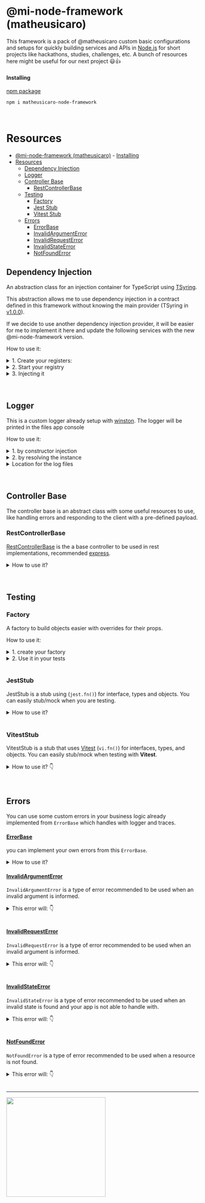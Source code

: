 # @mi-node-framework (matheusicaro)

This framework is a pack of @matheusicaro custom basic configurations and setups for quickly building services and APIs in [Node.js](https://nodejs.org/en) for short projects like hackathons, studies, challenges, etc.
A bunch of resources here might be useful for our next project 😃👍

#### Installing

[npm package](https://www.npmjs.com/package/matheusicaro-node-framework)

```
npm i matheusicaro-node-framework
```

<br>

# Resources

- [@mi-node-framework (matheusicaro)](#mi-node-framework-matheusicaro) - [Installing](#installing)
- [Resources](#resources)
  - [Dependency Injection](#dependency-injection)
  - [Logger](#logger)
  - [Controller Base](#controller-base)
    - [RestControllerBase](#restcontrollerbase)
  - [Testing](#testing)
    - [Factory](#factory)
    - [Jest Stub](#jeststub)
    - [Vitest Stub](#viteststub)
  - [Errors](#errors)
    - [ErrorBase](#errorbase)
    - [InvalidArgumentError](#invalidargumenterror)
    - [InvalidRequestError](#invalidrequesterror)
    - [InvalidStateError](#invalidstateerror)
    - [NotFoundError](#notfounderror)

## Dependency Injection

An abstraction class for an injection container for TypeScript using [TSyring](https://github.com/microsoft/tsyringe).

This abstraction allows me to use dependency injection in a contract defined in this framework without knowing the main provider (TSyring in [v1.0.0](https://github.com/matheusicaro/matheusicaro-node-framework/releases/tag/1.0.0)).

If we decide to use another dependency injection provider, it will be easier for me to implement it here and update the following services with the new @mi-node-framework version.

How to use it:

<details><summary>1. Create your registers:</summary>

```typescript
function registerProviders(this: DependencyRegistry): void {
  this.container.register(ProviderTokens.MyProvider, {
    useValue: new MyProvider()
  });
}

export { registerProviders };
```
</details>

<details><summary>2. Start your registry</summary>

```typescript
import { DependencyRegistry } from 'matheusicaro-node-framework';

let dependencyRegistry: DependencyRegistry;

const getDependencyRegistryInstance = (): DependencyRegistry => {
  if (!dependencyRegistry) {
    dependencyRegistry = new DependencyRegistry([ registerProviders, ...and others]);
  }

  return dependencyRegistry;
};

export { getDependencyRegistryInstance };
```
</details>

<details><summary>3. Injecting it</summary>

```typescript
// application layer

import { inject } from 'matheusicaro-node-framework';

class MyController {
  constructor(
    @inject(ProviderTokens.MyProvider)
    private myProvider: MyProviderPort
  ) {}

  public handler(): Promise<void> {
    this.myProvider.run();
  }
}

export { MyController };
```

```typescript
// tests layer

describe('MyController', () => {
  const provider = getDependencyRegistryInstance().resolve(ProviderTokens.MyProvider);

  //...
});
```
</details>

<br>
<br>

## Logger

This is a custom logger already setup with [winston](https://github.com/winstonjs/winston#readme).
The logger will be printed in the files app console

How to use it:

<details><summary>1. by constructor injection</summary>

```typescript
import { DependencyInjectionTokens } from 'matheusicaro-node-framework';

class MyController {
  constructor(
    @inject(DependencyInjectionTokens.Logger)
    private logger: LoggerPort
  ) {}

  public handler(): Promise<void> {
    this.logger.info('trace handler');
  }
}
```
</details>

<details><summary>2. by resolving the instance</summary>

```typescript
  const logger = getDependencyRegistryInstance().resolve(ProviderTokens.MyProvider)

  logger.info(message)
  logger.info(message, { id: "...", status: "..." })

  logger.error(message)
  logger.error(message, { id: "...", status: "...", error })

  logger.exception(error): void;
```
</details>

<details><summary>Location for the log files</summary>

#### Files location:

- file: `logs/exceptions.log`

```
2024-11-27 14:47:58 [ ERROR ]==> uncaughtException: failed on starting the app Error: failed on starting the app
    at Timeout._onTimeout (/Users/matheus.icaro/DEVELOPMENT/repositories/test/mi-gateway-service/src/app.ts:41:9)
    at listOnTimeout (node:internal/timers:573:17)
    at processTimers (node:internal/timers:514:7)
```

- file: `logs/combined.log`

```
2024-11-27 14:50:53 [ ERROR ]==> {"message":"failed on starting the app","logData":{"trace_id":"fake_id","originalError":{"message":"its fail","stack":"Error: its fail\n    at Timeout._onTimeout (/Users/matheus.icaro/DEVELOPMENT/repositories/test/mi-gateway-service/src/app.ts:44:11)\n    at listOnTimeout (node:internal/timers:573:17)\n    at processTimers (node:internal/timers:514:7)"}}}

2024-11-27 14:53:37 [ INFO ]==> {"message":"logging data for trace","logData":{"id":"fake_id"}}
```
</details>

<br>
<br>

## Controller Base

The controller base is an abstract class with some useful resources to use, like handling errors and responding to the client with a pre-defined payload.

### RestControllerBase

[RestControllerBase](https://github.com/matheusicaro/matheusicaro-node-framework/blob/193fe58233f359c4212c986e9e03bef023d5f88c/src/controllers/rest-controller-base.ts#L22) is the a base controller to be used in rest implementations, recommended [express](https://github.com/expressjs/express).

<details>
<summary>How to use it?</summary>

```typescript
import { RestControllerBase } from 'matheusicaro-node-framework';

class HealthController extends RestControllerBase {
  constructor() {
    super();
  }

  public async getHealth(_req: Request, res: Response): Promise<Response<HealthResponse>> {
    try {
      return res.status(200).json({ message: 'success' });
    } catch (error) {
      return this.handleErrorThenRespondFailedOnRequest({
        error,
        response: res,
        responseData: {
          status: 'FAILED',
          time: new Date()
        }
      });
    }
  }
}

export { HealthController };
```
</details>

<br>
<br>

## Testing

### Factory

A factory to build objects easier with overrides for their props.

How to use it:

<details>
<summary>1. create your factory</summary>

- `src/application/domain/entities/my-object.ts`
```typescript
// your entity/object

export interface MyObject {
  id: string;
  status: 'OPEN' | 'CLOSED' | 'IN_PROGRESS';
}
```

- `tests/factories/my-object.factory.ts`:
```typescript
// declare any custom function to override specific params and make it easier to build specific objects
class MyObjectFactory extends Factory<MyObject> {
  closed() {
    return this.params({
      status: 'CLOSED',
    });
  }

  open() {
    return this.params({
      status: 'OPEN',
    });
  }
}

// return the default object when build it
const myObjectFactory = MyObjectFactory.define(() => ({
  id: 'some-id',
  status: 'IN_PROGRESS',
}));

export { myObjectFactory };
```
</details>

<details>
<summary>2. Use it in your tests</summary>

```typescript
    import { myObjectFactory } from '../factories/my-object.factory.ts';


    it('should find all closed status', async () => {
      
      // build the object in the desired state pre-defined
      const myObject = myObjectFactory.closed().build();

      stubDatabase.findOne.mockResolvedValueOnce(myObject);

      const result = await provider.findAllClosedStatus();

      expect(result).toEqual([myObject]);
    });


    it('should find by id', async () => {

      //override the build with any value for the fields from your object
      const myObject = myObjectFactory.build({ id: "any id" });

      stubDatabase.findOne.mockResolvedValueOnce(myObject);

      const result = await provider.findById("any id");

      expect(result).toEqual(myObject);
    });
```
</details>
<br>

### JestStub

JestStub is a stub using </details>
 (`jest.fn()`) for interface, types and objects. 
You can easily stub/mock when you are testing.

<details>
<summary>How to use it?</summary>

```typescript
  import { jestStub } from 'matheusicaro-node-framework';

  //...

  const stubMyInterface = jestStub<MyInterface>();

  const myClass = new MyClass(stubMyInterface)

  //...

  test('should stub function correctly and set id', async () => {
    const userId = "id",

    stubMyInterface.anyMethod.mockResolvedValueOnce(100);

    const result = myClass.run(userId)

    expect(result).toEqual(100);
    expect(stubMyInterface).toHaveBeenCalledTimes(1);
    expect(stubMyInterface).toHaveBeenCalledWith(userId);
  });
```
</details>
<br>

### VitestStub

VitestStub is a stub that uses [Vitest](https://vitest.dev/api/vi.html#vi-fn) (`vi.fn()`) for interfaces, types, and objects. 
You can easily stub/mock when testing with **Vitest**.

<details>
<summary>How to use it? 👇</summary>

```typescript
  import { vitestStub } from 'matheusicaro-node-framework';

  //...

  const stubMyInterface = vitestStub<MyInterface>();

  const myClass = new MyClass(stubMyInterface)

  //...

  test('should stub function correctly and set id', async () => {
    const userId = "id",

    stubMyInterface.anyMethod.mockResolvedValueOnce(100);

    const result = myClass.run(userId)

    expect(result).toEqual(100);
    expect(stubMyInterface).toHaveBeenCalledTimes(1);
    expect(stubMyInterface).toHaveBeenCalledWith(userId);
  });
```
</details>
<br>
<br>


## Errors

You can use some custom errors in your business logic already implemented from `ErrorBase` which handles with logger and traces.

#### [ErrorBase](https://github.com/matheusicaro/matheusicaro-node-framework/blob/master/src/errors/error-base.ts#L35)

you can implement your own errors from this `ErrorBase`.

<details>
<summary>How to use it?</summary>

```typescript
class MyCustomErrorError extends ErrorBase {
  constructor(message: string);
  constructor(trace: InvalidStateErrorTrace);
  constructor(message: string, trace?: InvalidStateErrorTrace);
  constructor(messageOrTrace: string | InvalidStateErrorTrace, _trace?: InvalidStateErrorTrace) {
    const { message, trace } = alignArgs(messageOrTrace, _trace);

    super(ErrorCode.INVALID_STATE, InvalidStateError.name, message, {
      userMessage: trace?.userMessage,
      originalError: trace?.logData?.error,
      ...(trace?.logData && {
        logs: {
          data: trace?.logData,
          level: LogLevel.ERROR,
          instance: container.resolve<LoggerPort>(DependencyInjectionTokens.Logger)
        }
      })
    });
  }
}

export { InvalidStateError };
```

</details>

#### [InvalidArgumentError](https://github.com/matheusicaro/matheusicaro-node-framework/blob/master/src/errors/invalid-argument.error.ts#L21)

`InvalidArgumentError` is a type of error recommended to be used when an invalid argument is informed.

<details>
<summary>This error will: 👇</summary>

  - surface to the user with a known message for the invalid argument.
  - Log automatically the error & "trace" field when it is present in the args
    - `new InvalidArgumentError(message)` => do not error & message -` new InvalidArgumentError(message, trace)` => do log message and trace fields

```typescript
new InvalidArgumentError('invalid argument', { userMessage: 'friendly user message', logData: { traceId: 'id' } });
```
- `userMessage` can be sent in the response automatically when using RestControllerBase ([here](https://github.com/matheusicaro/matheusicaro-node-framework/blob/master/src/controllers/rest-controller-base.ts#L68-L76))
<br>
</details>
<br>


#### [InvalidRequestError](https://github.com/matheusicaro/matheusicaro-node-framework/blob/master/src/errors/invalid-request.error.ts#L21)

`InvalidRequestError` is a type of error recommended to be used when an invalid argument is informed.

<details>
<summary>This error will: 👇</summary>

- surface to the user with a known message for the invalid request.
- Log automatically the error & "trace" field when it is present in the args
  - `new InvalidRequestError(message)` => do not error & message
  - `new InvalidRequestError(message, trace)` => do log message and trace fields

```typescript
new InvalidRequestError('invalid request', { userMessage: 'friendly user message', logData: { traceId: 'id' } });
```
- `userMessage` can be sent in the response automatically when using RestControllerBase ([here](https://github.com/matheusicaro/matheusicaro-node-framework/blob/master/src/controllers/rest-controller-base.ts#L68-L76))
<br>
</details>
<br>

#### [InvalidStateError](https://github.com/matheusicaro/matheusicaro-node-framework/blob/master/src/errors/invalid-state.error.ts#L21)

`InvalidStateError` is a type of error recommended to be used when an invalid state is found and your app is not able to handle with.

<details>
<summary>This error will: 👇</summary>


- surface to the user as a default error message (if not informed) once there is nothing the user can do at this point to fix the request
- Log automatically the error & "trace" field when it is present in the args
  - `new InvalidStateError(message)` => do not error & message
  - `new InvalidStateError(message, trace)` => do log message and trace fields

```typescript
new InvalidStateError('invalid state found', { userMessage: 'friendly user message', logData: { traceId: 'id' } });
```

- `userMessage` can be sent in the response automatically when using RestControllerBase ([here](https://github.com/matheusicaro/matheusicaro-node-framework/blob/master/src/controllers/rest-controller-base.ts#L68-L76))
<br>
</details>
<br>

#### [NotFoundError](https://github.com/matheusicaro/matheusicaro-node-framework/blob/master/src/errors/not-found.error.ts)

`NotFoundError` is a type of error recommended to be used when a resource is not found.

<details>
<summary>This error will: 👇</summary>


- surface to the user as an unknown error once there is nothing the user can do at this point to fix the request.
- Log automatically the error & "trace" field when it is present in the args
  - `new InvalidStateError(message)` => do not error & message
  - `new InvalidStateError(message, trace)` => do log message and trace fields

```typescript
new NotFoundError('doc was not found', { userMessage: 'friendly user message', logData: { docId: 'id' } });
```

- `userMessage` can be sent in the response automatically when using RestControllerBase ([here](https://github.com/matheusicaro/matheusicaro-node-framework/blob/master/src/controllers/rest-controller-base.ts#L68-L76))

<br>
</details>
<br>

---

<img width="260" src="https://github.com/user-attachments/assets/a18a8fc2-bdec-43f8-a691-cb925efe6361">

